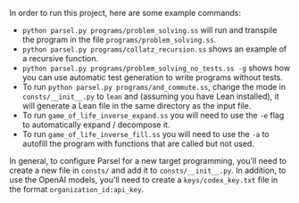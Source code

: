 In order to run this project, here are some example commands:
- `python parsel.py programs/problem_solving.ss` will run and transpile the program in the file `programs/problem_solving.ss`.
- `python parsel.py programs/collatz_recursion.ss` shows an example of a recursive function.
- `python parsel.py programs/problem_solving_no_tests.ss -g` shows how you can use automatic test generation to write programs without tests.
- To run `python parsel.py programs/and_commute.ss`, change the mode in `consts/__init__.py` to `lean` and (assuming you have Lean installed), it will generate a Lean file in the same directory as the input file.
- To run `game_of_life_inverse_expand.ss` you will need to use the `-e` flag to automatically expand / decompose it.
- To run `game_of_life_inverse_fill.ss` you will need to use the `-a` to autofill the program with functions that are called but not used.

In general, to configure Parsel for a new target programming, you'll need to create a new file in `consts/` and add it to `consts/__init__.py`. In addition, to use the OpenAI models, you'll need to create a `keys/codex_key.txt` file in the format `organization_id:api_key`.
